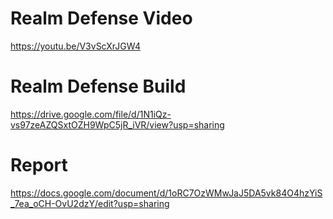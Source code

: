 # Realm Defense Video 
https://youtu.be/V3vScXrJGW4

# Realm Defense Build 
https://drive.google.com/file/d/1N1iQz-vs97zeAZQSxtOZH9WpC5jR_iVR/view?usp=sharing

# Report
https://docs.google.com/document/d/1oRC7OzWMwJaJ5DA5vk84O4hzYiS_7ea_oCH-OvU2dzY/edit?usp=sharing
